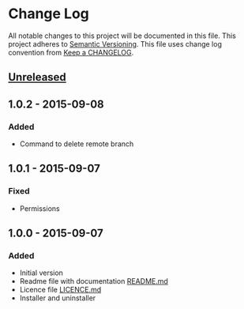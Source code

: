 # Change Log
All notable changes to this project will be documented in this file.
This project adheres to [Semantic Versioning](http://semver.org/).
This file uses change log convention from [Keep a CHANGELOG](http://keepachangelog.com).

## [Unreleased][unreleased]

## 1.0.2 - 2015-09-08
### Added
- Command to delete remote branch

## 1.0.1 - 2015-09-07
### Fixed
- Permissions

## 1.0.0 - 2015-09-07
### Added
- Initial version
- Readme file with documentation [README.md]
- Licence file [LICENCE.md]
- Installer and uninstaller

[CHANGELOG.md]: CHANGELOG.md
[CONTRIBUTING.md]: CONTRIBUTING.md
[LICENCE.md]: LICENCE.md
[README.md]: README.md

[unreleased]: https://github.com/markchalloner/git-branch-archive/compare/1.0.2...HEAD
[1.0.2]: https://github.com/markchalloner/git-branch-archive/compare/1.0.1...1.0.2
[1.0.1]: https://github.com/markchalloner/git-branch-archive/compare/1.0.0...1.0.1

